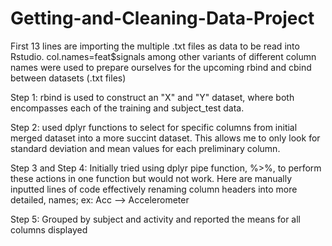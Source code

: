 # Getting-and-Cleaning-Data-Project

First 13 lines are importing the multiple .txt files as data to be read into Rstudio. 
col.names=feat$signals among other variants of different column names were used to prepare ourselves for the upcoming rbind and cbind between datasets (.txt files) 

Step 1: 
rbind is used to construct an "X" and "Y" dataset, where both encompasses each of the training and subject_test data. 

Step 2:
used dplyr functions to select for specific columns from initial merged dataset into a more succint dataset. This allows me to only look for standard deviation and mean values for each preliminary column. 

Step 3 and Step 4: 
Initially tried using dplyr pipe function, %>%, to perform these actions in one function but would not work. 
Here are manually inputted lines of code effectively renaming column headers into more detailed, names; ex: Acc --> Accelerometer 

Step 5: 
Grouped by subject and activity and reported the means for all columns displayed 

